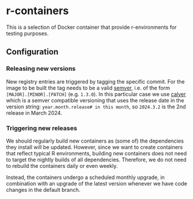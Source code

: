 # r-containers

This is a selection of Docker container that provide r-environments for testing purposes.

## Configuration

### Releasing new versions

New registry entries are triggered by tagging the specific commit.
For the image to be built the tag needs to be a valid
[semver](https://semver.org/), i.e. of the form `[MAJOR].[MINOR].[PATCH]`
(e.g. `1.3.0`).
In this particular case we use [calver](https://calver.org/) which is a semver
compatible versioning that uses the release date in the version string:
`year.month.release# in this month`, so `2024.3.2` is the 2nd release in
March 2024.

### Triggering new releases

We should regularly build new containers as (some of) the dependencies they
install will be updated.
However, since we want to create containers that reflect typical R
environments, building new containers does not need to target the nightly
builds of all dependencies.
Therefore, we do not need to rebuild the containers daily or even weekly.

Instead, the containers undergo a scheduled monthly upgrade, in combination
with an upgrade of the latest version whenever we have code changes in the
default branch.
